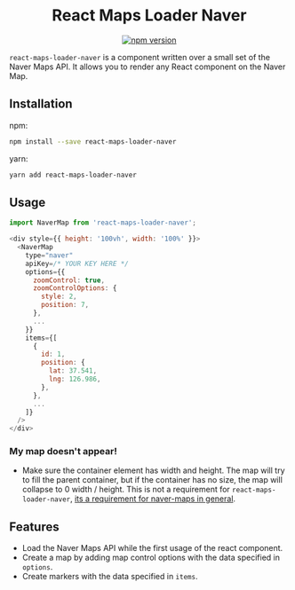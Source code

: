 <div align="center">

# React Maps Loader Naver

[![npm version](https://badge.fury.io/js/react-maps-loader-naver.svg)](http://badge.fury.io/js/react-maps-loader-naver)

</div>

`react-maps-loader-naver` is a component written over a small set of the Naver Maps API. It allows you to render any React component on the Naver Map.

## Installation

npm:

```bash
npm install --save react-maps-loader-naver
```

yarn:

```bash
yarn add react-maps-loader-naver
```

## Usage

```javascript
import NaverMap from 'react-maps-loader-naver';

<div style={{ height: '100vh', width: '100%' }}>
  <NaverMap
    type="naver"
    apiKey=/* YOUR KEY HERE */
    options={{
      zoomControl: true,
      zoomControlOptions: {
        style: 2,
        position: 7,
      },
      ...
    }}
    items={[
      {
        id: 1,
        position: {
          lat: 37.541,
          lng: 126.986,
        },
      },
      ...
    ]}
  />
</div>
```

### My map doesn't appear!

- Make sure the container element has width and height. The map will try to fill the parent container, but if the container has no size, the map will collapse to 0 width / height. This is not a requirement for `react-maps-loader-naver`, [its a requirement for naver-maps in general](https://navermaps.github.io/maps.js.ncp/docs/tutorial-2-Getting-Started.html).

## Features

- Load the Naver Maps API while the first usage of the react component.
- Create a map by adding map control options with the data specified in `options`.
- Create markers with the data specified in `items`.
